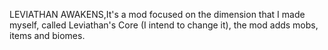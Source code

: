 LEVIATHAN AWAKENS,It's a mod focused on the dimension that I made myself, called Leviathan's Core (I intend to change it), the mod adds mobs, items and biomes.
